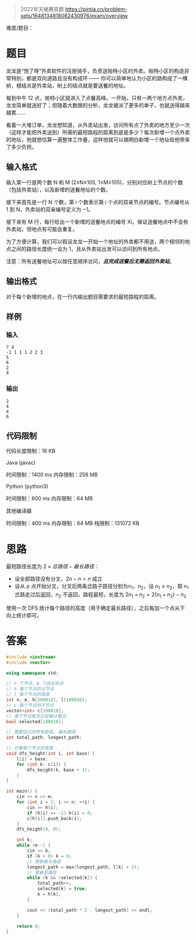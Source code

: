 > 2022年天梯赛真题
> https://pintia.cn/problem-sets/1648134818082430976/exam/overview

难度/题目：
# 题目

龙龙是“饱了呀”外卖软件的注册骑手，负责送帕特小区的外卖。帕特小区的构造非常特别，都是双向道路且没有构成环 —— 你可以简单地认为小区的路构成了一棵树，根结点是外卖站，树上的结点就是要送餐的地址。

每到中午 12 点，帕特小区就进入了点餐高峰。一开始，只有一两个地方点外卖，龙龙简单就送好了；但随着大数据的分析，龙龙被派了更多的单子，也就送得越来越累……

看着一大堆订单，龙龙想知道，从外卖站出发，访问所有点了外卖的地方至少一次（这样才能把外卖送到）所需的最短路程的距离到底是多少？每次新增一个点外卖的地址，他就想估算一遍整体工作量，这样他就可以搞明白新增一个地址给他带来了多少负担。
## 输入格式

输入第一行是两个数 N 和 M (2≤N≤105, 1≤M≤105)，分别对应树上节点的个数（包括外卖站），以及新增的送餐地址的个数。

接下来首先是一行 N 个数，第 i 个数表示第 i 个点的双亲节点的编号。节点编号从 1 到 N，外卖站的双亲编号定义为 −1。

接下来有 M 行，每行给出一个新增的送餐地点的编号 Xi。保证送餐地点中不会有外卖站，但地点有可能会重复。

为了方便计算，我们可以假设龙龙一开始一个地址的外卖都不用送，两个相邻的地点之间的路径长度统一设为 1，且从外卖站出发可以访问到所有地点。

注意：所有送餐地址可以按任意顺序访问，_**且完成送餐后无需返回外卖站**_。
## 输出格式

对于每个新增的地点，在一行内输出题目需要求的最短路程的距离。
## 样例
### 输入

```
7 4
-1 1 1 1 2 2 3
5
6
2
4
```
### 输出

```
2
4
4
6
```
## 代码限制

代码长度限制：16 KB

Java (javac)

时间限制：1400 ms
内存限制：256 MB

Python (python3)

时间限制：600 ms
内存限制：64 MB

其他编译器

时间限制：400 ms
内存限制：64 MB
栈限制：131072 KB
# 思路

最短路径长度为 $2\times 总路径 - 最长路径$：
- 设全部路径没有分叉，$2n-n=n$ 成立
- 设从 p 点开始分叉，分叉后两条岔路子路径分别为$n_1$，$n_2$，设 $n_1\leq n_2$，取 $n_1$ 岔路走过后返回，$n_2$ 不返回，路程最短，长度为 $2n_1+n_2=2(n_1+n_2)-n_2$

使用一次 DFS 统计每个路径的高度（用于确定最长路径），之后每加一个点从下向上统计即可。
# 答案

```cpp
#include <iostream>
#include <vector>

using namespace std;

// n 个节点，m 个送达地点
// h 每个节点的父节点
// l 每个节点的高度
int n, m, h[100010], l[100010];
// c 每个节点的子节点
vector<int> c[100010];
// 某个节点是否已经被计算过
bool selected[100010];

// 需要经过的所有路径, 最长路径
int total_path, longest_path;

// 计算每个节点的高度
void dfs_height(int i, int base) {
    l[i] = base;
    for (int k: c[i]) {
        dfs_height(k, base + 1);
    }
}

int main() {
    cin >> n >> m;
    for (int i = 1; i <= n; ++i) {
        cin >> h[i];
        if (h[i] == -1) h[i] = 0;
        c[h[i]].push_back(i);
    }
    dfs_height(0, 0);

    int k;
    while (m--) {
        cin >> k;
        if (k < 0) k = 0;
        // 更新最长路径
        longest_path = max(longest_path, l[k] + 1);
        // 更新总路径
        while (k && !selected[k]) {
            total_path++;
            selected[k] = true;
            k = h[k];
        }

        cout << (total_path * 2 - longest_path) << endl;
    }

    return 0;
}
```